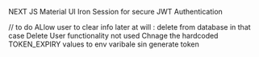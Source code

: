 NEXT JS
Material UI
Iron Session for secure JWT Authentication

// to do
ALlow user to clear info later at will : delete from database in that case
Delete User functionality not used
Chnage the hardcoded TOKEN_EXPIRY values to env varibale sin generate token